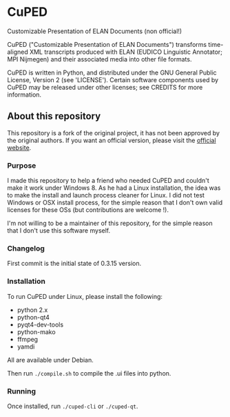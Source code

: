 CuPED
=====

Customizable Presentation of ELAN Documents (non official!)

CuPED ("Customizable Presentation of ELAN Documents") transforms time-aligned
XML transcripts produced with ELAN (EUDICO Linguistic Annotator; MPI Nijmegen) 
and their associated media into other file formats.

CuPED is written in Python, and distributed under the GNU General Public
License, Version 2 (see 'LICENSE').  Certain software components used by
CuPED may be released under other licenses; see CREDITS for more information.

## About this repository ##

This repository is a fork of the original project, it has not been approved
by the original authors. If you want an official version, please visit
the [official website](http://sweet.artsrn.ualberta.ca/cdcox/cuped/).

### Purpose ###

I made this repository to help a friend who needed CuPED and couldn't make it
work under Windows 8. As he had a Linux installation, the idea was to make
the install and launch process cleaner for Linux. I did not test Windows or OSX
install process, for the simple reason that I don't own valid licenses for
these OSs (but contributions are welcome !).

I'm not willing to be a maintainer of this repository, for the simple reason
that I don't use this software myself.

### Changelog ###

First commit is the initial state of 0.3.15 version.

### Installation ###

To run CuPED under Linux, please install the following:

 * python 2.x
 * python-qt4
 * pyqt4-dev-tools
 * python-mako
 * ffmpeg
 * yamdi
 
All are available under Debian.

Then run `./compile.sh` to compile the .ui files into python.

### Running ###

Once installed, run `./cuped-cli` or `./cuped-qt`.
